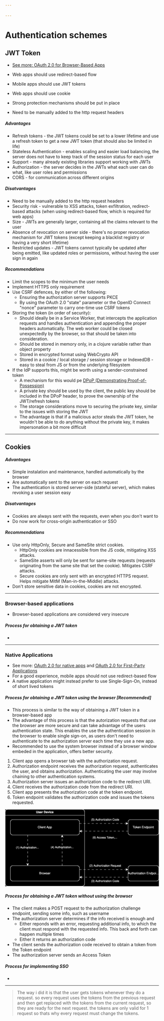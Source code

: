 ```yaml
---

---
```


# Authentication schemes

## JWT Token

* [See more: OAuth 2.0 for Browser-Based Apps](https://www.ietf.org/archive/id/draft-ietf-oauth-browser-based-apps-14.html#name-cookies)

* Web apps should use redirect-based flow

* Mobile apps should use JWT tokens

* Web apps should use cookie

* Strong protection mechanisms should be put in place

* Need to be manually added to the http request headers

##### Advantages

- Refresh tokens - the JWT tokens could be set to a lower lifetime and use a refresh token to get a new JWT token (that should also be limited in life)
- Stateless Authentication - enables scaling and easier load balancing, the server does not have to keep track of the session status for each user
- Support - many already existing libraries support working with JWTs
- Authorization - the server decides in the JWTs what each user can do what, like user roles and permissions
- CORS - for communication across different origins

##### Disatvantages

* Need to be manually added to the http request headers
* Security risk - vulnerable to XSS attacks, token exfiltration, redirect-based attacks (when using redirect-based flow, which is required for web apps)
* Size - JWTs are generally larger, containing all the claims relevant to the user
* Absence of revocation on server side - there's no proper revocation mechanism for JWT tokens (except keeping a blacklist registry or having a very short lifetime)
* Restricted updates - JWT tokens cannot typically be updated after being emitted, like updated roles or permissions, without having the user sign in again

##### Recommendations

* Limit the scopes to the minimum the user needs
* Implement HTTPS only requirement
* Use CSRF defences, by either of the following:  
  * Ensuring the authorization server supports PKCE
  * By using the OAuth 2.0 "state" parameter or the OpenID Connect "nonce" parameter to carry one-time use CSRF tokens
* Storing the token (in order of security):  
  * Should ideally be in a Service Worker, that intercepts the application requests and handles authentication and appending the proper headers automatically. The web worker could be closed unexpectedly by the browser, so that should be taken into consideration.  
  * Should be stored in memory only, in a clojure variable rather than object property  
  * Stored in encrypted format using WebCrypto API 
  * Stored in a cookie / local storage / session storage or IndexedDB - easy to steal from JS or from the underlying filesystem
* If the IdP supports this, might be worth using a sender-constrained token  
  * A mechanism for this would pe [DPoP (Demonstrating Proof-of-Possession)](https://datatracker.ietf.org/doc/html/draft-ietf-oauth-dpop)
  * A private key should be used by the client, the public key should be included in the DPoP header, to prove the ownership of the JWT/refresh tokens
  * The storage considerations move to securing the private key, similar to the issues with storing the JWT
  * The advantage is that if a malicious actor steals the JWT token, he wouldn't be able to do anything without the private key, it makes impersonation a bit more difficult

---

## Cookies

##### Advantages

* Simple instalation and maintenance, handled automatically by the browser
* Are automatically sent to the server on each request
* The authentication is stored server-side (stateful server), which makes revoking a user session easy

##### Disatvantages

* Cookies are always sent with the requests, even when you don't want to
* Do now work for cross-origin authentication or SSO

##### Recommendations

* Use only HttpOnly, Secure and SameSite strict cookies. 
  * HttpOnly cookies are innacessible from the JS code, mitigating XSS attacks.  
  * SameSite asserts will only be sent for same-site requests (requests originating from the same site that set the cookie). Mitigates CSRF attacks. 
  * Secure cookies are only sent with an encrypted HTTPS request. Helps mitigate MitM (Man-in-the-Middle) attacks.
* Don't store sensitive data in cookies, cookies are not encrypted.

---

### Browser-based applications

* Browser-based applications are considered very insecure

##### Process for obtaining a JWT token

* 

---

### Native Applications

* See more: [OAuth 2.0 for native apps](https://datatracker.ietf.org/doc/html/rfc8252) and [OAuth 2.0 for First-Party Applications](https://datatracker.ietf.org/doc/draft-parecki-oauth-first-party-apps/)
* For a good experience, mobile apps should not use redirect-based flow
* A native application might instead prefer to use Single-Sign-On, instead of short lived tokens

##### Process for obtaining a JWT token using the browser ***[Recommended]***

* This process is similar to the way of obtaining a JWT token in a browser-based app
* The advantage of this process is that the autorization requests that use the browser are more secure and can take advantage of the users authentication state. This enables the use the authentication session in the browser to enable single sign-on, as users don't need to authenticate to the authorization server each time they use a new app.
* Recommended to use the system browser instead of a browser window embeded in the application, offers better security.
1. Client app opens a browser tab with the authorization request.
2. Authorization endpoint receives the authorization request, authenticates the user, and obtains authorization. Authenticating the user may involve chaining to other authentication systems.
3. Authorization server issues an authorization code to the redirect URI.
4. Client receives the authorization code from the redirect URI.
5. Client app presents the authorization code at the token endpoint.
6. Token endpoint validates the authorization code and issues the tokens requested.

<img src=".\md-resources\native-with-browser.drawio.svg" title="" alt="drawio" data-align="center">

##### Process for obtaining a JWT token without using the browser

* The client makes a POST request to the authorization challenge endpoint, sending some info, such as username
* The authorization server determines if the info received is enough and
  * Either reponds with an error, requesting additional info, to which the client must respond with the requested info. This back and forth can happen multiple times
  * Either it returns an authorization code
* The client sends the authorization code received to obtain a token from the Token endpoint
* The authorization server sends an Access Token

##### Process for implementing SSO

* 

---

> The way i did it is that the user gets tokens whenever they do a request. so every request uses the tokens from the previous request and then get replaced with the tokens from the current request, so they are ready for the next request. the tokens are only valid for 1 request so thats why every request must change the tokens.
